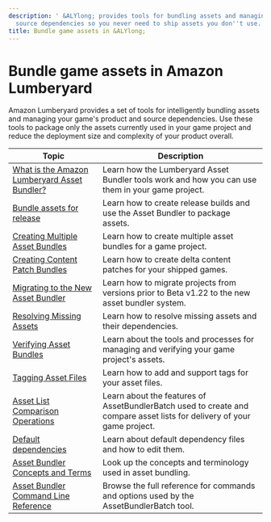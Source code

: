 ```yaml
---
description: ' &ALYlong; provides tools for bundling assets and managing product and
  source dependencies so you never need to ship assets you don''t use. '
title: Bundle game assets in &ALYlong;
---
```

# Bundle game assets in Amazon Lumberyard<a name="asset-bundler-intro"></a>

Amazon Lumberyard provides a set of tools for intelligently bundling assets and managing your game's product and source dependencies\. Use these tools to package only the assets currently used in your game project and reduce the deployment size and complexity of your product overall\. 


| Topic | Description | 
| --- | --- | 
| [What is the Amazon Lumberyard Asset Bundler?](/docs/userguide/assets/bundle/overview.md) | Learn how the Lumberyard Asset Bundler tools work and how you can use them in your game project\. | 
| [Bundle assets for release](/docs/userguide/assets/bundle/tutorial-release.md) | Learn how to create release builds and use the Asset Bundler to package assets\. | 
| [Creating Multiple Asset Bundles](/docs/userguide/assets/bundle/tutorial-multiple-bundles.md) | Learn how to create multiple asset bundles for a game project\. | 
| [Creating Content Patch Bundles](/docs/userguide/assets/bundle/tutorial-content-patches.md) | Learn how to create delta content patches for your shipped games\. | 
| [Migrating to the New Asset Bundler](/docs/userguide/assets/bundle/migrating.md) | Learn how to migrate projects from versions prior to Beta v1\.22 to the new asset bundler system\. | 
| [Resolving Missing Assets](/docs/userguide/assets/bundle/assets-resolving.md) | Learn how to resolve missing assets and their dependencies\. | 
| [Verifying Asset Bundles](/docs/userguide/assets/bundle/assets-verifying.md) | Learn about the tools and processes for managing and verifying your game project's assets\. | 
| [Tagging Asset Files](/docs/userguide/assets/bundle/file-tagging.md) | Learn how to add and support tags for your asset files\. | 
| [Asset List Comparison Operations](/docs/userguide/assets/bundle/list-operations.md) | Learn about the features of AssetBundlerBatch used to create and compare asset lists for delivery of your game project\. | 
| [Default dependencies](/docs/userguide/assets/bundle/default-dependencies.md) | Learn about default dependency files and how to edit them\. | 
| [Asset Bundler Concepts and Terms](/docs/userguide/assets/bundle/concepts.md) | Look up the concepts and terminology used in asset bundling\. | 
| [Asset Bundler Command Line Reference](/docs/userguide/assets/bundle/command-line-reference.md) | Browse the full reference for commands and options used by the AssetBundlerBatch tool\. | 